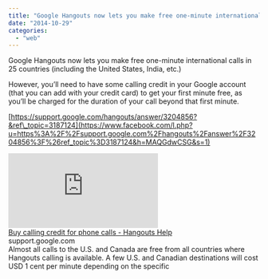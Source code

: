 ```yaml
---
title: "Google Hangouts now lets you make free one-minute international calls in 25 coun..."
date: "2014-10-29"
categories: 
  - "web"
---
```


Google Hangouts now lets you make free one-minute international calls in 25 countries (including the United States, India, etc.)  
  
However, you’ll need to have some calling credit in your Google account (that you can add with your credit card) to get your first minute free, as you’ll be charged for the duration of your call beyond that first minute.  
  
[https://support.google.com/hangouts/answer/3204856?&ref\_topic=3187124](https://www.facebook.com/l.php?u=https%3A%2F%2Fsupport.google.com%2Fhangouts%2Fanswer%2F3204856%3F%26ref_topic%3D3187124&h=MAQGdwCSG&s=1)  
  
[![](https://fbexternal-a.akamaihd.net/safe_image.php?d=AQApupU75rRnpi2z&w=158&h=158&url=https%3A%2F%2Fstorage.googleapis.com%2Fsupport-kms-prod%2FSNP_6CB12385273F8F2EC63E7875C4341981BC8E_4355511_en_v2)](https://www.facebook.com/l.php?u=https%3A%2F%2Fsupport.google.com%2Fhangouts%2Fanswer%2F3204856%3F%26ref_topic%3D3187124&h=9AQGqTisD&s=1)  
[Buy calling credit for phone calls - Hangouts Help](https://www.facebook.com/l.php?u=https%3A%2F%2Fsupport.google.com%2Fhangouts%2Fanswer%2F3204856%3F%26ref_topic%3D3187124&h=kAQGycVWm&s=1)  
support.google.com  
Almost all calls to the U.S. and Canada are free from all countries where Hangouts calling is available. A few U.S. and Canadian destinations will cost USD 1 cent per minute depending on the specific
